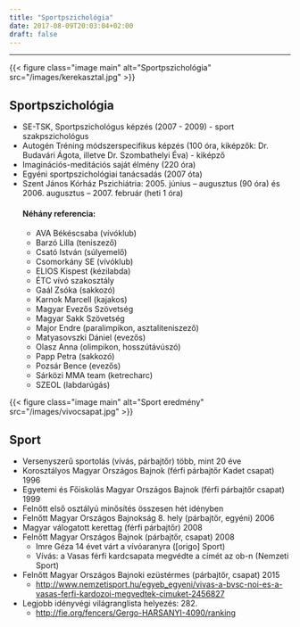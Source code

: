 ```yaml
---
title: "Sportpszichológia"
date: 2017-08-09T20:03:04+02:00
draft: false
---
```

___

{{< figure class="image main" alt="Sportpszichológia" src="/images/kerekasztal.jpg" >}}

## Sportpszichológia

- SE-TSK, Sportpszichológus képzés (2007 - 2009) - sport szakpszichológus
- Autogén Tréning módszerspecifikus képzés (100 óra, kiképzők: Dr. Budavári Ágota, illetve Dr. Szombathelyi Éva) - kiképző
- Imaginációs-meditációs saját élmény (220 óra)
- Egyéni sportpszichológiai tanácsadás (2007 óta)
- Szent János Kórház Pszichiátria: 2005. június – augusztus (90 óra) és 2006. augusztus – 2007. február (heti 1 óra)
  #### Néhány referencia:
  - AVA Békéscsaba (vívóklub)
  - Barzó Lilla (teniszező)
  - Csató István (súlyemelő)
  - Csomorkány SE (vívóklub)
  - ELIOS Kispest (kézilabda)
  - ÉTC vívó szakosztály
  - Gaál Zsóka (sakkozó)
  - Karnok Marcell (kajakos)
  - Magyar Evezős Szövetség 
  - Magyar Sakk Szövetség
  - Major Endre (paralimpikon, asztaliteniszező)
  - Matyasovszki Dániel (evezős)
  - Olasz Anna (olimpikon, hosszútávúszó)
  - Papp Petra (sakkozó)
  - Pozsár Bence (evezős)
  - Sárközi MMA team (ketrecharc)
  - SZEOL (labdarúgás)


{{< figure class="image main" alt="Sport eredmény" src="/images/vivocsapat.jpg" >}} 

## Sport

- Versenyszerű sportolás (vívás, párbajtőr) több, mint 20 éve
- Korosztályos Magyar Országos Bajnok (férfi párbajtőr Kadet csapat) 1996
- Egyetemi és Főiskolás Magyar Országos Bajnok (férfi párbajtőr csapat) 1999
- Felnőtt első osztályú minősítés összesen hét idényben
- Felnőtt Magyar Országos Bajnokság 8. hely (párbajtőr, egyéni) 2006
- Magyar válogatott kerettag (férfi párbajtőr) 2008
- Felnőtt Magyar Országos Bajnok (párbajtőr, csapat) 2008
  - Imre Géza 14 évet várt a vívóaranyra ([origo] Sport)
  - Vívás: a Vasas férfi kardcsapata megvédte a címét az ob-n (Nemzeti Sport)
- Felnőtt Magyar Országos Bajnoki ezüstérmes (párbajtőr, csapat) 2015
  - http://www.nemzetisport.hu/egyeb_egyeni/vivas-a-bvsc-noi-es-a-vasas-ferfi-kardozoi-megvedtek-cimuket-2456827
- Legjobb idényvégi világranglista helyezés: 282. 
  - http://fie.org/fencers/Gergo-HARSANYI-4090/ranking
